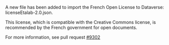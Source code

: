 A new file has been added to import the French Open License to Dataverse: licenseEtalab-2.0.json.

This license, which is compatible with the Creative Commons license, is recommended by the French government for open documents.

For more information, see pull request [#9302](https://github.com/IQSS/dataverse/pull/9302)
